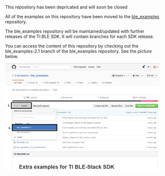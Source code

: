 This repository has been depricated and will soon be closed


All of the examples on this repository have been moved to the [ble_examples](https://github.com/ti-simplelink/ble\_examples) repository.

The ble\_examples repository will be maintained/updated with further releases of the TI BLE SDK. It will contain branches for each SDK release.

You can access the content of this repository by checking out the ble\_examples-2.1 branch of the ble\_examples repository. See the picture below.

![Checkout ble_examples-2.1](checkout_210.png)